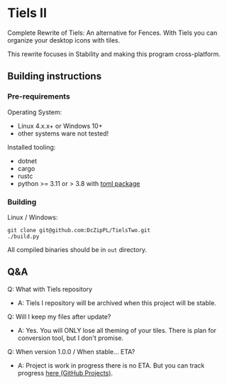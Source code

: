 # Tiels II
Complete Rewrite of Tiels: An alternative for Fences.
With Tiels you can organize your desktop icons with tiles.

This rewrite focuses in Stability and making this program cross-platform.

## Building instructions
### Pre-requirements
Operating System:
- Linux 4.x.x+ or Windows 10+
- other systems ware not tested!

Installed tooling:
- dotnet
- cargo
- rustc
- python >= 3.11 or > 3.8 with [toml package](https://pypi.org/project/toml/)

### Building

Linux / Windows:
```shell
git clone git@github.com:DcZipPL/TielsTwo.git
./build.py
```
All compiled binaries should be in `out` directory.

## Q&A
Q: What with Tiels repository
- A: Tiels I repository will be archived when this project will be stable.

Q: Will I keep my files after update?
- A: Yes. You will ONLY lose all theming of your tiles. There is plan for conversion tool, but I don't promise.

Q: When version 1.0.0 / When stable... ETA?
- A: Project is work in progress there is no ETA. But you can track progress [here (GitHub Projects)](https://github.com/users/DcZipPL/projects/1).
